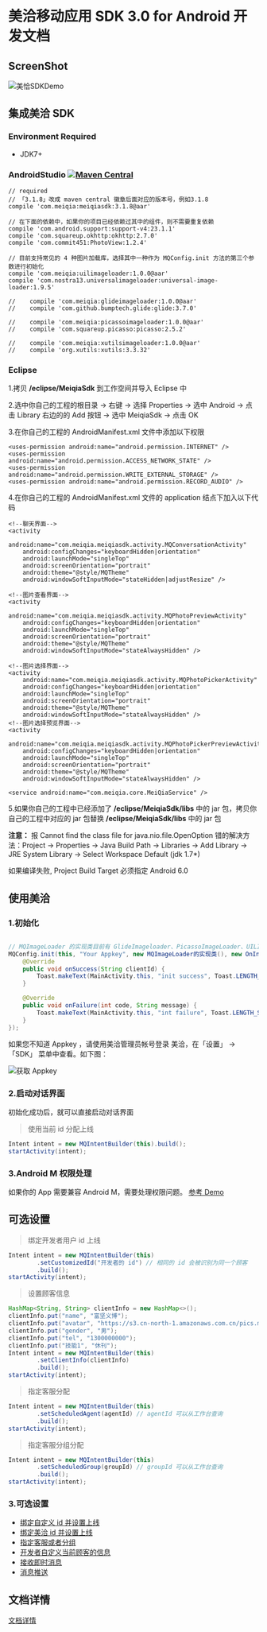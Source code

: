 # 美洽移动应用 SDK 3.0 for Android 开发文档

## ScreenShot
![美恰SDKDemo](https://s3.cn-north-1.amazonaws.com.cn/pics.meiqia.bucket/155c91da06ea9bfd)

## 集成美洽 SDK

### Environment Required
- JDK7+

### AndroidStudio  [![Maven Central](https://maven-badges.herokuapp.com/maven-central/com.meiqia/meiqiasdk/badge.svg)](https://maven-badges.herokuapp.com/maven-central/com.meiqia/meiqiasdk)

```
// required     
// 「3.1.8」改成 maven central 徽章后面对应的版本号，例如3.1.8
compile 'com.meiqia:meiqiasdk:3.1.8@aar'

// 在下面的依赖中，如果你的项目已经依赖过其中的组件，则不需要重复依赖
compile 'com.android.support:support-v4:23.1.1'
compile 'com.squareup.okhttp:okhttp:2.7.0'
compile 'com.commit451:PhotoView:1.2.4'

// 目前支持常见的 4 种图片加载库，选择其中一种作为 MQConfig.init 方法的第三个参数进行初始化
compile 'com.meiqia:uilimageloader:1.0.0@aar'
compile 'com.nostra13.universalimageloader:universal-image-loader:1.9.5'

//    compile 'com.meiqia:glideimageloader:1.0.0@aar'
//    compile 'com.github.bumptech.glide:glide:3.7.0'

//    compile 'com.meiqia:picassoimageloader:1.0.0@aar'
//    compile 'com.squareup.picasso:picasso:2.5.2'

//    compile 'com.meiqia:xutilsimageloader:1.0.0@aar'
//    compile 'org.xutils:xutils:3.3.32'

```

### Eclipse

1.拷贝 **/eclipse/MeiqiaSdk** 到工作空间并导入 Eclipse 中

2.选中你自己的工程的根目录 -> 右键 -> 选择 Properties -> 选中 Android -> 点击 Library 右边的的 Add 按钮 -> 选中 MeiqiaSdk -> 点击 OK

3.在你自己的工程的 AndroidManifest.xml 文件中添加以下权限

```
<uses-permission android:name="android.permission.INTERNET" />
<uses-permission android:name="android.permission.ACCESS_NETWORK_STATE" />
<uses-permission android:name="android.permission.WRITE_EXTERNAL_STORAGE" />
<uses-permission android:name="android.permission.RECORD_AUDIO" />
```

4.在你自己的工程的 AndroidManifest.xml 文件的 application 结点下加入以下代码

```
<!--聊天界面-->
<activity
    android:name="com.meiqia.meiqiasdk.activity.MQConversationActivity"
    android:configChanges="keyboardHidden|orientation"
    android:launchMode="singleTop"
    android:screenOrientation="portrait"
    android:theme="@style/MQTheme"
    android:windowSoftInputMode="stateHidden|adjustResize" />

<!--图片查看界面-->
<activity
    android:name="com.meiqia.meiqiasdk.activity.MQPhotoPreviewActivity"
    android:configChanges="keyboardHidden|orientation"
    android:launchMode="singleTop"
    android:screenOrientation="portrait"
    android:theme="@style/MQTheme"
    android:windowSoftInputMode="stateAlwaysHidden" />

<!--图片选择界面-->
<activity
    android:name="com.meiqia.meiqiasdk.activity.MQPhotoPickerActivity"
    android:configChanges="keyboardHidden|orientation"
    android:launchMode="singleTop"
    android:screenOrientation="portrait"
    android:theme="@style/MQTheme"
    android:windowSoftInputMode="stateAlwaysHidden" />
<!--图片选择预览界面-->
<activity
    android:name="com.meiqia.meiqiasdk.activity.MQPhotoPickerPreviewActivity"
    android:configChanges="keyboardHidden|orientation"
    android:launchMode="singleTop"
    android:screenOrientation="portrait"
    android:theme="@style/MQTheme"
    android:windowSoftInputMode="stateAlwaysHidden" />

<service android:name="com.meiqia.core.MeiQiaService" />
```

5.如果你自己的工程中已经添加了 **/eclipse/MeiqiaSdk/libs** 中的 jar 包，拷贝你自己的工程中对应的 jar 包替换 **/eclipse/MeiqiaSdk/libs** 中的 jar 包

**注意：**
报 Cannot find the class file for java.nio.file.OpenOption 错的解决方法：Project -> Properties -> Java Build Path -> Libraries -> Add Library -> JRE System Library -> Select Workspace Default (jdk 1.7*)

如果编译失败, Project Build Target 必须指定 Android 6.0

## 使用美洽

### 1.初始化
``` java

// MQImageLoader 的实现类目前有 GlideImageloader、PicassoImageLoader、UILImageLoader，根据你自己项目中已使用的图片加载库来选择
MQConfig.init(this, "Your Appkey", new MQImageLoader的实现类(), new OnInitCallback() {
    @Override
    public void onSuccess(String clientId) {
        Toast.makeText(MainActivity.this, "init success", Toast.LENGTH_SHORT).show();
    }

    @Override
    public void onFailure(int code, String message) {
        Toast.makeText(MainActivity.this, "int failure", Toast.LENGTH_SHORT).show();
    }
});
```
如果您不知道 Appkey ，请使用美洽管理员帐号登录 美洽，在「设置」 -> 「SDK」 菜单中查看。如下图：

![获取 Appkey](https://s3.cn-north-1.amazonaws.com.cn/pics.meiqia.bucket/5a999b67233e77dc)

### 2.启动对话界面

初始化成功后，就可以直接启动对话界面

> 使用当前 id 分配上线

``` java
Intent intent = new MQIntentBuilder(this).build();
startActivity(intent);
```

### 3.Android M 权限处理

如果你的 App 需要兼容 Android M，需要处理权限问题。 [参考 Demo][8]

## 可选设置

> 绑定开发者用户 id 上线

``` java
Intent intent = new MQIntentBuilder(this)
        .setCustomizedId("开发者的 id") // 相同的 id 会被识别为同一个顾客
        .build();
startActivity(intent);
```

> 设置顾客信息

``` java
HashMap<String, String> clientInfo = new HashMap<>();
clientInfo.put("name", "富坚义博");
clientInfo.put("avatar", "https://s3.cn-north-1.amazonaws.com.cn/pics.meiqia.bucket/1dee88eabfbd7bd4");
clientInfo.put("gender", "男");
clientInfo.put("tel", "1300000000");
clientInfo.put("技能1", "休刊");
Intent intent = new MQIntentBuilder(this)
        .setClientInfo(clientInfo)
        .build();
startActivity(intent);
```

> 指定客服分配

``` java
Intent intent = new MQIntentBuilder(this)
        .setScheduledAgent(agentId) // agentId 可以从工作台查询
        .build();
startActivity(intent);
```

> 指定客服分组分配

``` java
Intent intent = new MQIntentBuilder(this)
        .setScheduledGroup(groupId) // groupId 可以从工作台查询
        .build();
startActivity(intent);
```

### 3.可选设置
* [绑定自定义 id 并设置上线][2]
* [绑定美洽 id 并设置上线][3]
* [指定客服或者分组][4]
* [开发者自定义当前顾客的信息][5]
* [接收即时消息][6]
* [消息推送][7]

## 文档详情
 [文档详情][1]

 [1]: http://meiqia.com/docs/meiqia-android-sdk/
 [2]: http://meiqia.com/docs/meiqia-android-sdk/#tocAnchor-1-11-3
 [3]: http://meiqia.com/docs/meiqia-android-sdk/#tocAnchor-1-11-2
 [4]: http://meiqia.com/docs/meiqia-android-sdk/#tocAnchor-1-11-4
 [5]: http://meiqia.com/docs/meiqia-android-sdk/#tocAnchor-1-11-10
 [6]: http://meiqia.com/docs/meiqia-android-sdk/#tocAnchor-1-11-19
 [7]: http://meiqia.com/docs/meiqia-android-sdk/#tocAnchor-1-32
 [8]: https://github.com/Meiqia/MeiqiaSDK-Android/blob/master/demo%2Fsrc%2Fmain%2Fjava%2Fcom%2Fmeiqia%2Fmeiqiasdk%2Fdemo%2FMainActivity.java
